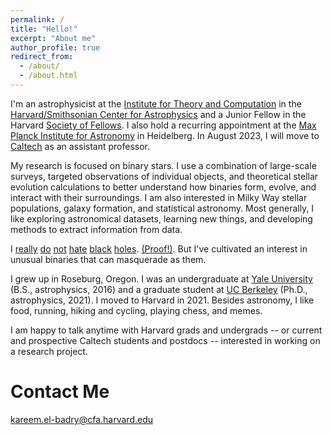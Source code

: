 ```yaml
---
permalink: /
title: "Hello!"
excerpt: "About me"
author_profile: true
redirect_from: 
  - /about/
  - /about.html
---
```


I'm an astrophysicist at the [Institute for Theory and Computation](https://itc.cfa.harvard.edu/) in the [Harvard/Smithsonian Center for Astrophysics](https://www.cfa.harvard.edu/) and a Junior Fellow in the Harvard [Society of Fellows](https://socfell.fas.harvard.edu/about). I also hold a recurring appointment at the [Max Planck Institute for Astronomy](https://www.mpia.de/en) in Heidelberg. In August 2023, I will move to [Caltech](https://www.astro.caltech.edu/) as an assistant professor. 

My research is focused on binary stars. I use a combination of large-scale surveys, targeted observations of individual objects, and theoretical stellar evolution calculations to better understand how binaries form, evolve, and interact with their surroundings. I am also interested in Milky Way stellar populations, galaxy formation, and statistical astronomy.  Most generally, I like exploring astronomical datasets, learning new things, and developing methods to extract information from data. 

I [really](https://ui.adsabs.harvard.edu/abs/2020MNRAS.493L..22E/abstract) [do](https://ui.adsabs.harvard.edu/abs/2021MNRAS.502.3436E/abstract) [not](https://ui.adsabs.harvard.edu/abs/2022MNRAS.511L..24E/abstract) [hate](https://ui.adsabs.harvard.edu/abs/2022MNRAS.511.3089E/abstract) [black](https://ui.adsabs.harvard.edu/abs/2022MNRAS.512.5620E/abstract) [holes](https://arxiv.org/abs/2007.03350). [(Proof!)](https://ui.adsabs.harvard.edu/abs/2023MNRAS.518.1057E/abstract). But I've cultivated an interest in unusual binaries that can masquerade as them. 

I grew up in Roseburg, Oregon. I was an undergraduate at [Yale University](https://astronomy.yale.edu/) (B.S., astrophysics, 2016) and a graduate student at [UC Berkeley](https://astro.berkeley.edu/) (Ph.D., astrophysics, 2021). I moved to Harvard in 2021. Besides astronomy, I like food, running, hiking and cycling, playing chess, and memes.

I am happy to talk anytime with Harvard grads and undergrads -- or current and prospective Caltech students and postdocs -- interested in working on a research project. 

Contact Me
======
kareem.el-badry@cfa.harvard.edu 